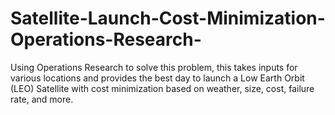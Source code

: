 # Satellite-Launch-Cost-Minimization-Operations-Research-
Using Operations Research to solve this problem, this takes inputs for various locations and provides the best day to launch a Low Earth Orbit (LEO) Satellite with cost minimization based on weather, size, cost, failure rate, and more.
